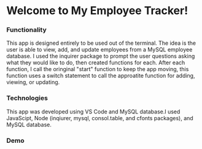 # Welcome to My Employee Tracker!

### Functionality

This app is designed entirely to be used out of the terminal. The idea is the user is able to view, add, and update employees from a MySQL employee database. 
I used the inquirer package to prompt the user questions asking what they would like to do, then created functions for each. After each function, I call the oringinal "start" function to keep the app moving, this function uses a switch statement to call the approatite function for adding, viewing, or updating.


### Technologies

This app was developed using VS Code and MySQL database.I used JavaScipt, Node (inqiurer, mysql, consol.table, and cfonts packages), and MySQL database. 

### Demo

